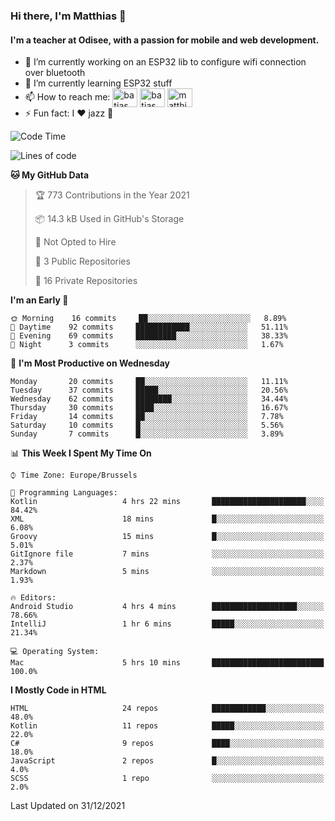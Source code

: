 ### Hi there, I'm Matthias 👋

#### I'm a teacher at Odisee, with a passion for mobile and web development.

- 🔭 I’m currently working on an ESP32 lib to configure wifi connection over bluetooth
- 🌱 I’m currently learning ESP32 stuff
- 📫 How to reach me: <a href="https://dev.to/batjas" target="_blank"><img align="center" src="https://raw.githubusercontent.com/rahuldkjain/github-profile-readme-generator/master/src/images/icons/Social/devto.svg" alt="batjas" height="30" width="40" /></a>
<a href="https://twitter.com/batjas" target="_blank"><img align="center" src="https://raw.githubusercontent.com/rahuldkjain/github-profile-readme-generator/master/src/images/icons/Social/twitter.svg" alt="batjas" height="30" width="40" /></a>
<a href="https://linkedin.com/in/matthiasdruwé" target="_blank"><img align="center" src="https://raw.githubusercontent.com/rahuldkjain/github-profile-readme-generator/master/src/images/icons/Social/linked-in-alt.svg" alt="matthiasdruwé" height="30" width="40" /></a>
- ⚡ Fun fact: I ❤ jazz 🎷


<!--START_SECTION:waka-->
![Code Time](http://img.shields.io/badge/Code%20Time-74%20hrs-blue)

![Lines of code](https://img.shields.io/badge/From%20Hello%20World%20I%27ve%20Written-51%20Thousand%20lines%20of%20code-blue)

**🐱 My GitHub Data** 

> 🏆 773 Contributions in the Year 2021
 > 
> 📦 14.3 kB Used in GitHub's Storage 
 > 
> 🚫 Not Opted to Hire
 > 
> 📜 3 Public Repositories 
 > 
> 🔑 16 Private Repositories  
 > 
**I'm an Early 🐤** 

```text
🌞 Morning    16 commits     ██░░░░░░░░░░░░░░░░░░░░░░░   8.89% 
🌆 Daytime    92 commits     ████████████░░░░░░░░░░░░░   51.11% 
🌃 Evening    69 commits     █████████░░░░░░░░░░░░░░░░   38.33% 
🌙 Night      3 commits      ░░░░░░░░░░░░░░░░░░░░░░░░░   1.67%

```
📅 **I'm Most Productive on Wednesday** 

```text
Monday       20 commits     ██░░░░░░░░░░░░░░░░░░░░░░░   11.11% 
Tuesday      37 commits     █████░░░░░░░░░░░░░░░░░░░░   20.56% 
Wednesday    62 commits     ████████░░░░░░░░░░░░░░░░░   34.44% 
Thursday     30 commits     ████░░░░░░░░░░░░░░░░░░░░░   16.67% 
Friday       14 commits     ██░░░░░░░░░░░░░░░░░░░░░░░   7.78% 
Saturday     10 commits     █░░░░░░░░░░░░░░░░░░░░░░░░   5.56% 
Sunday       7 commits      █░░░░░░░░░░░░░░░░░░░░░░░░   3.89%

```


📊 **This Week I Spent My Time On** 

```text
⌚︎ Time Zone: Europe/Brussels

💬 Programming Languages: 
Kotlin                   4 hrs 22 mins       █████████████████████░░░░   84.42% 
XML                      18 mins             █░░░░░░░░░░░░░░░░░░░░░░░░   6.08% 
Groovy                   15 mins             █░░░░░░░░░░░░░░░░░░░░░░░░   5.01% 
GitIgnore file           7 mins              ░░░░░░░░░░░░░░░░░░░░░░░░░   2.37% 
Markdown                 5 mins              ░░░░░░░░░░░░░░░░░░░░░░░░░   1.93%

🔥 Editors: 
Android Studio           4 hrs 4 mins        ███████████████████░░░░░░   78.66% 
IntelliJ                 1 hr 6 mins         █████░░░░░░░░░░░░░░░░░░░░   21.34%

💻 Operating System: 
Mac                      5 hrs 10 mins       █████████████████████████   100.0%

```

**I Mostly Code in HTML** 

```text
HTML                     24 repos            ████████████░░░░░░░░░░░░░   48.0% 
Kotlin                   11 repos            █████░░░░░░░░░░░░░░░░░░░░   22.0% 
C#                       9 repos             ████░░░░░░░░░░░░░░░░░░░░░   18.0% 
JavaScript               2 repos             █░░░░░░░░░░░░░░░░░░░░░░░░   4.0% 
SCSS                     1 repo              ░░░░░░░░░░░░░░░░░░░░░░░░░   2.0%

```



 Last Updated on 31/12/2021
<!--END_SECTION:waka-->
